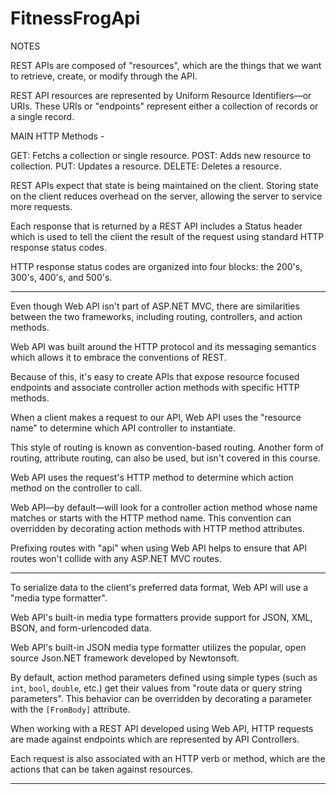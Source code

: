 # FitnessFrogApi

NOTES
 
REST APIs are composed of "resources", which are the things that we want to retrieve, create, or modify through the API.

REST API resources are represented by Uniform Resource Identifiers—or URIs. These URIs or "endpoints" represent either a collection of records or a single record.

MAIN HTTP Methods -

GET: Fetchs a collection or single resource.
POST: Adds new resource to collection.
PUT: Updates a resource.
DELETE: Deletes a resource.

REST APIs expect that state is being maintained on the client. Storing state on the client reduces overhead on the server, allowing the server to service more requests.

Each response that is returned by a REST API includes a Status header which is used to tell the client the result of the request using standard HTTP response status codes. 

HTTP response status codes are organized into four blocks: the 200's, 300's, 400's, and 500's.

--------------------------------------------------------------

Even though Web API isn't part of ASP.NET MVC, there are similarities between the two frameworks, including routing, controllers, and action methods.

Web API was built around the HTTP protocol and its messaging semantics which allows it to embrace the conventions of REST.

Because of this, it's easy to create APIs that expose resource focused endpoints and associate controller action methods with specific HTTP methods.

When a client makes a request to our API, Web API uses the "resource name" to determine which API controller to instantiate. 

This style of routing is known as convention-based routing. Another form of routing, attribute routing, can also be used, but isn't covered in this course.

Web API uses the request's HTTP method to determine which action method on the controller to call.

Web API—by default—will look for a controller action method whose name matches or starts with the HTTP method name. This convention can overridden by decorating action methods with HTTP method attributes.

Prefixing routes with "api" when using Web API helps to ensure that API routes won't collide with any ASP.NET MVC routes.

--------------------------------------------------------------

To serialize data to the client's preferred data format, Web API will use a "media type formatter". 

Web API's built-in media type formatters provide support for JSON, XML, BSON, and form-urlencoded data.

Web API's built-in JSON media type formatter utilizes the popular, open source Json.NET framework developed by Newtonsoft.

By default, action method parameters defined using simple types (such as `int`, `bool`, `double`, etc.) get their values from "route data or query string parameters". This behavior can be overridden by decorating a parameter with the `[FromBody]` attribute.

When working with a REST API developed using Web API, HTTP requests are made against endpoints which are represented by API Controllers.

Each request is also associated with an HTTP verb or method, which are the actions that can be taken against resources.

--------------------------------------------------------------

